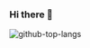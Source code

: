 ### Hi there 👋

<!--
**koki-table/koki-table** is a ✨ _special_ ✨ repository because its `README.md` (this file) appears on your GitHub profile.

Here are some ideas to get you started:

- 🔭 I’m currently working on ...
- 🌱 I’m currently learning ...
- 👯 I’m looking to collaborate on ...
- 🤔 I’m looking for help with ...
- 💬 Ask me about ...
- 📫 How to reach me: ...
- 😄 Pronouns: ...
- ⚡ Fun fact: ...
-->

![github-top-langs](https://github-readme-stats.vercel.app/api/top-langs/?username=koki-tablei&theme=dark&exclude_repo=settings)
